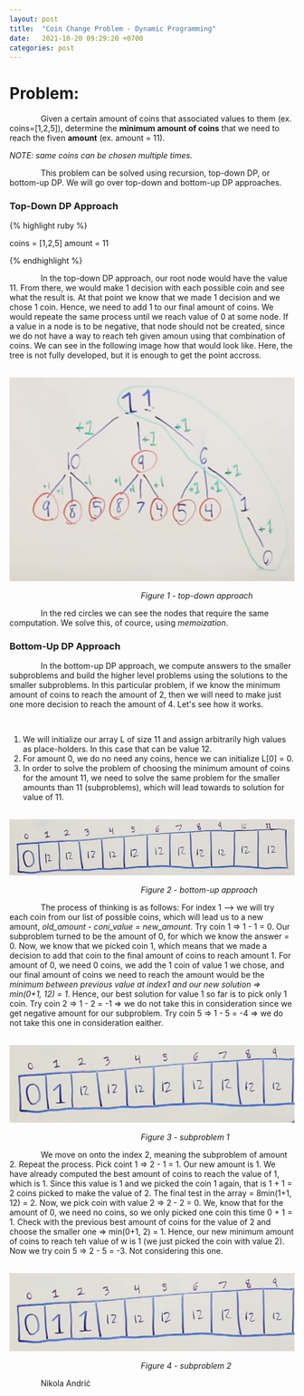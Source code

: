 ```yaml
---
layout: post
title:  "Coin Change Problem - Dynamic Programming"
date:   2021-10-20 09:29:20 +0700
categories: post
---
```

 
 # Problem:

 &nbsp;&nbsp;&nbsp;&nbsp;&nbsp;&nbsp;&nbsp;&nbsp;&nbsp;&nbsp;&nbsp;&nbsp;&nbsp;
 Given a certain amount of coins that associated values to them (ex. coins=[1,2,5]), determine the **minimum amount of coins** that we need to reach the fiven **amount** (ex. amount = 11).

 *NOTE: same coins can be chosen multiple times.*
  

 &nbsp;&nbsp;&nbsp;&nbsp;&nbsp;&nbsp;&nbsp;&nbsp;&nbsp;&nbsp;&nbsp;&nbsp;&nbsp;
 This problem can be solved using recursion, top-down DP, or bottom-up DP. We will go over top-down and bottom-up DP approaches.
 
### Top-Down DP Approach

 {% highlight ruby %}
 
 coins = [1,2,5]
 amount = 11
 
 {% endhighlight %}
 
 &nbsp;&nbsp;&nbsp;&nbsp;&nbsp;&nbsp;&nbsp;&nbsp;&nbsp;&nbsp;&nbsp;&nbsp;&nbsp;
 In the top-down DP approach, our root node would have the value 11. From there, we would make 1 decision with each possible coin and see what the result is. At that point we know that we made 1 decision and we chose 1 coin. Hence, we need to add 1 to our final amount of coins. We would repeate the same process until we reach value of 0 at some node. If a value in a node is to be negative, that node should not be created, since we do not have a way to reach teh given amoun using that combination of coins. We can see in the following image how that would look like. Here, the tree is not fully developed, but it is enough to get the point accross.
 
&nbsp;&nbsp;&nbsp;&nbsp;&nbsp;&nbsp;&nbsp;&nbsp;&nbsp;&nbsp;&nbsp;&nbsp;&nbsp;&nbsp;&nbsp;&nbsp;&nbsp;&nbsp; 
![top-down-approach](../../assets/posts_images/coin_0.png)

&nbsp;&nbsp;&nbsp;&nbsp;&nbsp;&nbsp;&nbsp;&nbsp;&nbsp;&nbsp;&nbsp;&nbsp;&nbsp;&nbsp;&nbsp;&nbsp;&nbsp;&nbsp;&nbsp;&nbsp;&nbsp;&nbsp;&nbsp;&nbsp;&nbsp;&nbsp;&nbsp;&nbsp;&nbsp;&nbsp;&nbsp;&nbsp;&nbsp;&nbsp;&nbsp;&nbsp;&nbsp;&nbsp;&nbsp;&nbsp;&nbsp;&nbsp;&nbsp;&nbsp;&nbsp;&nbsp;&nbsp;&nbsp;&nbsp;&nbsp;&nbsp;&nbsp;&nbsp;&nbsp;&nbsp;&nbsp;&nbsp;&nbsp;&nbsp;*Figure 1 - top-down approach*
 
 &nbsp;&nbsp;&nbsp;&nbsp;&nbsp;&nbsp;&nbsp;&nbsp;&nbsp;&nbsp;&nbsp;&nbsp;&nbsp;
 In the red circles we can see the nodes that require the same computation. We solve this, of cource, using *memoization*. 
 
### Bottom-Up DP Approach
 
 &nbsp;&nbsp;&nbsp;&nbsp;&nbsp;&nbsp;&nbsp;&nbsp;&nbsp;&nbsp;&nbsp;&nbsp;&nbsp;
 In the bottom-up DP approach, we compute answers to the smaller subproblems and build the higher level problems using the solutions to the smaller subproblems. In this particular problem, if we know the minimum amount of coins to reach the amount of 2, then we will need to make just one more decision to reach the amount of 4. Let's see how it works.
 
 &nbsp;&nbsp;&nbsp;&nbsp;&nbsp;&nbsp;&nbsp;&nbsp;&nbsp;&nbsp;&nbsp;&nbsp;&nbsp;
 1. We will initialize our array L of size 11 and assign arbitrarily high values as place-holders. In this case that can be value 12.
 2. For amount 0, we do no need any coins, hence we can initialize L[0] = 0.
 3. In order to solve the problem of choosing the minimum amount of coins for the amount 11, we need to solve the same problem for the smaller amounts than 11 (subproblems), which will lead towards to solution for value of 11.
 
 
 &nbsp;&nbsp;&nbsp;&nbsp;&nbsp;&nbsp;&nbsp;&nbsp;&nbsp;&nbsp;&nbsp;&nbsp;&nbsp;&nbsp;&nbsp;&nbsp;&nbsp;&nbsp; 
![bottom-up-approach](../../assets/posts_images/coins_1.png)

&nbsp;&nbsp;&nbsp;&nbsp;&nbsp;&nbsp;&nbsp;&nbsp;&nbsp;&nbsp;&nbsp;&nbsp;&nbsp;&nbsp;&nbsp;&nbsp;&nbsp;&nbsp;&nbsp;&nbsp;&nbsp;&nbsp;&nbsp;&nbsp;&nbsp;&nbsp;&nbsp;&nbsp;&nbsp;&nbsp;&nbsp;&nbsp;&nbsp;&nbsp;&nbsp;&nbsp;&nbsp;&nbsp;&nbsp;&nbsp;&nbsp;&nbsp;&nbsp;&nbsp;&nbsp;&nbsp;&nbsp;&nbsp;&nbsp;&nbsp;&nbsp;&nbsp;&nbsp;&nbsp;&nbsp;&nbsp;&nbsp;&nbsp;&nbsp;*Figure 2 - bottom-up approach*
 
 &nbsp;&nbsp;&nbsp;&nbsp;&nbsp;&nbsp;&nbsp;&nbsp;&nbsp;&nbsp;&nbsp;&nbsp;&nbsp;
 The process of thinking is as follows: For index 1 -->  we will try each coin from our list of possible coins, which will lead us to a new amount, *old_amount - coni_value = new_amount*. Try coin 1 => 1 - 1 = 0. Our subproblem turned to be the amount of 0, for which we know the answer = 0. Now, we know that we picked coin 1, which means that we made a decision to add that coin to the final amount of coins to reach amount 1. For amount of 0, we need 0 coins, we add the 1 coin of value 1 we chose, and our final amount of coins  we need to reach the amount would be the *minimum between previous value at index1 and our new solution => min(0+1, 12) = 1*. Hence, our best solution for value 1 so far is to pick only 1 coin. Try coin 2 => 1 - 2 = -1 => we do not take this in consideration since we get negative amount for our subproblem. Try coin 5 => 1 - 5 = -4 => we do not take this one in consideration eaither. 
 
  &nbsp;&nbsp;&nbsp;&nbsp;&nbsp;&nbsp;&nbsp;&nbsp;&nbsp;&nbsp;&nbsp;&nbsp;&nbsp;&nbsp;&nbsp;&nbsp;&nbsp;&nbsp; 
![bottom-up-approach](../../assets/posts_images/coins_3.png)

&nbsp;&nbsp;&nbsp;&nbsp;&nbsp;&nbsp;&nbsp;&nbsp;&nbsp;&nbsp;&nbsp;&nbsp;&nbsp;&nbsp;&nbsp;&nbsp;&nbsp;&nbsp;&nbsp;&nbsp;&nbsp;&nbsp;&nbsp;&nbsp;&nbsp;&nbsp;&nbsp;&nbsp;&nbsp;&nbsp;&nbsp;&nbsp;&nbsp;&nbsp;&nbsp;&nbsp;&nbsp;&nbsp;&nbsp;&nbsp;&nbsp;&nbsp;&nbsp;&nbsp;&nbsp;&nbsp;&nbsp;&nbsp;&nbsp;&nbsp;&nbsp;&nbsp;&nbsp;&nbsp;&nbsp;&nbsp;&nbsp;&nbsp;&nbsp;*Figure 3 - subproblem 1*

&nbsp;&nbsp;&nbsp;&nbsp;&nbsp;&nbsp;&nbsp;&nbsp;&nbsp;&nbsp;&nbsp;&nbsp;&nbsp;
We move on onto the index 2, meaning the subproblem of amount 2.  Repeat the process. Pick coint 1 => 2 - 1 = 1. Our new amount is 1. We have already computed the best amount of coins to reach the value of 1, which is 1. Since this value is 1 and we picked the coin 1 again, that is 1 + 1 = 2 coins picked to make the value of 2. The final test in the array = 8min(1+1, 12) = 2. Now, we pick coin with value 2 => 2 - 2 = 0. We, know that for the amount of 0, we need no coins, so we only picked one coin this time 0 + 1 = 1. Check with the previous best amount of coins for the value of 2 and choose the smaller one => min(0+1, 2) = 1. Hence, our new minimum amount of coins to reach teh value of w is 1 (we just picked the coin with value 2).  Now we try coin 5 => 2 - 5 = -3. Not considering this one. 

  &nbsp;&nbsp;&nbsp;&nbsp;&nbsp;&nbsp;&nbsp;&nbsp;&nbsp;&nbsp;&nbsp;&nbsp;&nbsp;&nbsp;&nbsp;&nbsp;&nbsp;&nbsp; 
![bottom-up-approach](../../assets/posts_images/coins_4.png)

&nbsp;&nbsp;&nbsp;&nbsp;&nbsp;&nbsp;&nbsp;&nbsp;&nbsp;&nbsp;&nbsp;&nbsp;&nbsp;&nbsp;&nbsp;&nbsp;&nbsp;&nbsp;&nbsp;&nbsp;&nbsp;&nbsp;&nbsp;&nbsp;&nbsp;&nbsp;&nbsp;&nbsp;&nbsp;&nbsp;&nbsp;&nbsp;&nbsp;&nbsp;&nbsp;&nbsp;&nbsp;&nbsp;&nbsp;&nbsp;&nbsp;&nbsp;&nbsp;&nbsp;&nbsp;&nbsp;&nbsp;&nbsp;&nbsp;&nbsp;&nbsp;&nbsp;&nbsp;&nbsp;&nbsp;&nbsp;&nbsp;&nbsp;&nbsp;*Figure 4 - subproblem 2*


 &nbsp;&nbsp;&nbsp;&nbsp;&nbsp;&nbsp;&nbsp;&nbsp;&nbsp;&nbsp;&nbsp;&nbsp;&nbsp;
 Nikola Andrić
 
 

 
